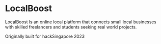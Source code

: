 # LocalBoost
LocalBoost Is an online local platform that connects small local businesses with skilled freelancers and students seeking real world projects. 

Originally built for hackSingapore 2023

